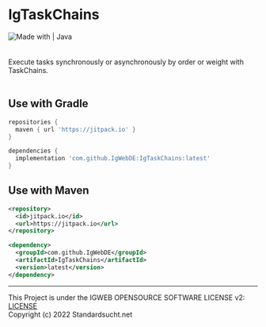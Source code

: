 # IgTaskChains
![Made with | Java](https://cdn.discordapp.com/attachments/983058255821537351/983315894962913280/unknown.png)<br><br><br>
Execute tasks synchronously or asynchronously by order or weight with TaskChains.<br><br>

## Use with Gradle
```gradle
repositories {
  maven { url 'https://jitpack.io' }
}
```

```gradle
dependencies {
  implementation 'com.github.IgWebDE:IgTaskChains:latest'
}
```


## Use with Maven
```xml
<repository>
  <id>jitpack.io</id>
  <url>https://jitpack.io</url>
</repository>
```
  
```xml
<dependency>
  <groupId>com.github.IgWebDE</groupId>
  <artifactId>IgTaskChains</artifactId>
  <version>latest</version>
</dependency>
```



<hr>

This Project is under the IGWEB OPENSOURCE SOFTWARE LICENSE v2: [LICENSE](LICENSE) <br>
Copyright (c) 2022 Standardsucht.net
